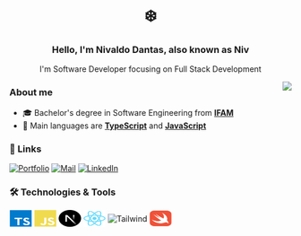 <div align="center">
  
# ❄️

### Hello, I'm Nivaldo Dantas, also known as Niv

I'm Software Developer focusing on Full Stack Development

<img src="https://i.imgur.com/309nUD6.gif" height="310px" align="right" />

</div>

### About me

- 🎓 Bachelor's degree in Software Engineering from [**IFAM**](https://www2.ifam.edu.br)
- 💫 Main languages are [**TypeScript**](https://www.typescriptlang.org) and [**JavaScript**](https://developer.mozilla.org/en-US/docs/Web/JavaScript)

### 🔗 Links
[![Portfolio](https://img.shields.io/badge/Portfolio-000000?style=for-the-badge&logo=accenture&logoColor=white)](https://)
[![Mail](https://img.shields.io/badge/Mail-FFFFFF?style=for-the-badge&)](mailto:nivdantas@icloud.com)
[![LinkedIn](https://img.shields.io/badge/LinkedIn-0077B5?style=for-the-badge&logo=linkedin&logoColor=white)](https://www.linkedin.com/in/nivaldo-dantas/)

### 🛠️ Technologies & Tools
<div style="display: inline_block">
  <img align="center" alt="TypeScript" height="30" width="40" src="https://raw.githubusercontent.com/devicons/devicon/master/icons/typescript/typescript-plain.svg">
  <img align="center" alt="JavaScript" height="30" width="40" src="https://raw.githubusercontent.com/devicons/devicon/master/icons/javascript/javascript-plain.svg">
  <img align="center" alt="NextJS" height="30" width="40" src="https://raw.githubusercontent.com/devicons/devicon/refs/heads/master/icons/nextjs/nextjs-original.svg">
  <img align="center" alt="React" height="30" width="40" src="https://raw.githubusercontent.com/devicons/devicon/master/icons/react/react-original.svg">
  <img align="center" alt="Tailwind" height="30" width="40" src="https://www.vectorlogo.zone/logos/tailwindcss/tailwindcss-icon.svg">
  <img align="center" alt="Swift" height="30" width="40" src="https://raw.githubusercontent.com/devicons/devicon/refs/heads/master/icons/swift/swift-original.svg">
</div>
